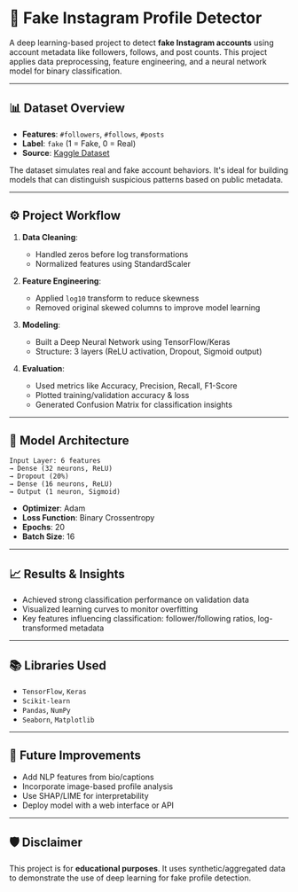 # 📸 Fake Instagram Profile Detector

A deep learning-based project to detect **fake Instagram accounts** using account metadata like followers, follows, and post counts. This project applies data preprocessing, feature engineering, and a neural network model for binary classification.

---

## 📊 Dataset Overview

* **Features**: `#followers`, `#follows`, `#posts`
* **Label**: `fake` (1 = Fake, 0 = Real)
* **Source**: [Kaggle Dataset](https://www.kaggle.com/datasets/jembovski/fake-istagram-detection-dataset)

The dataset simulates real and fake account behaviors. It's ideal for building models that can distinguish suspicious patterns based on public metadata.

---

## ⚙️ Project Workflow

1. **Data Cleaning**:

   * Handled zeros before log transformations
   * Normalized features using StandardScaler

2. **Feature Engineering**:

   * Applied `log10` transform to reduce skewness
   * Removed original skewed columns to improve model learning

3. **Modeling**:

   * Built a Deep Neural Network using TensorFlow/Keras
   * Structure: 3 layers (ReLU activation, Dropout, Sigmoid output)

4. **Evaluation**:

   * Used metrics like Accuracy, Precision, Recall, F1-Score
   * Plotted training/validation accuracy & loss
   * Generated Confusion Matrix for classification insights

---

## 🧠 Model Architecture

```text
Input Layer: 6 features
→ Dense (32 neurons, ReLU)
→ Dropout (20%)
→ Dense (16 neurons, ReLU)
→ Output (1 neuron, Sigmoid)
```

* **Optimizer**: Adam
* **Loss Function**: Binary Crossentropy
* **Epochs**: 20
* **Batch Size**: 16

---

## 📈 Results & Insights

* Achieved strong classification performance on validation data
* Visualized learning curves to monitor overfitting
* Key features influencing classification: follower/following ratios, log-transformed metadata

---

## 📚 Libraries Used

* `TensorFlow`, `Keras`
* `Scikit-learn`
* `Pandas`, `NumPy`
* `Seaborn`, `Matplotlib`

---

## 🔮 Future Improvements

* Add NLP features from bio/captions
* Incorporate image-based profile analysis
* Use SHAP/LIME for interpretability
* Deploy model with a web interface or API

---

## 🛡️ Disclaimer

This project is for **educational purposes**. It uses synthetic/aggregated data to demonstrate the use of deep learning for fake profile detection.
